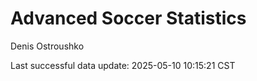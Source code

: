 # Advanced Soccer Statistics
Denis Ostroushko

<!-- gfm -->

Last successful data update: 2025-05-10 10:15:21 CST
